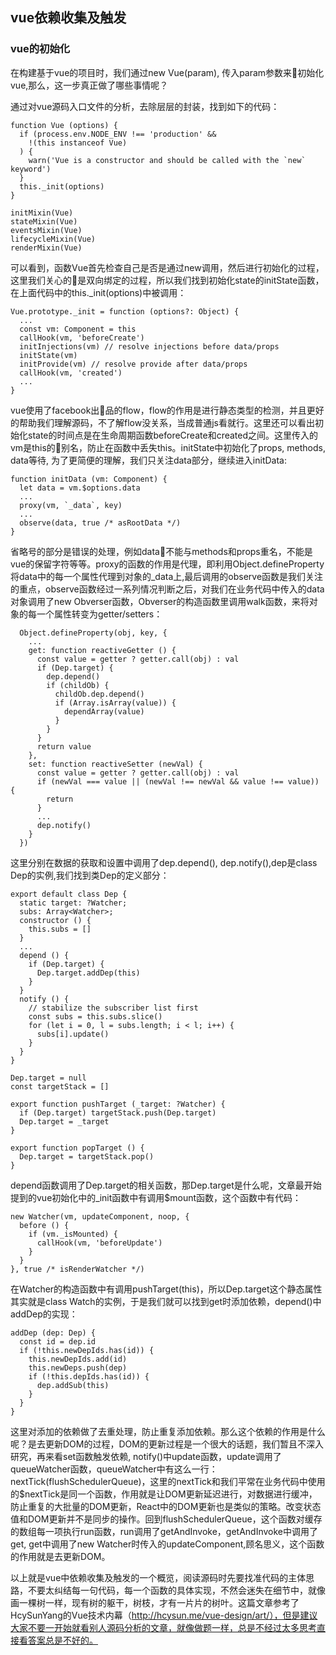 ## vue依赖收集及触发

### vue的初始化

在构建基于vue的项目时，我们通过new Vue(param), 传入param参数来初始化vue,那么，这一步真正做了哪些事情呢？

通过对vue源码入口文件的分析，去除层层的封装，找到如下的代码：

    function Vue (options) {
      if (process.env.NODE_ENV !== 'production' &&
        !(this instanceof Vue)
      ) {
        warn('Vue is a constructor and should be called with the `new` keyword')
      }
      this._init(options)
    }

    initMixin(Vue)
    stateMixin(Vue)
    eventsMixin(Vue)
    lifecycleMixin(Vue)
    renderMixin(Vue)

可以看到，函数Vue首先检查自己是否是通过new调用，然后进行初始化的过程，这里我们关心的是双向绑定的过程，所以我们找到初始化state的initState函数，在上面代码中的this._init(options)中被调用：

    Vue.prototype._init = function (options?: Object) {
      ...
      const vm: Component = this
      callHook(vm, 'beforeCreate')
      initInjections(vm) // resolve injections before data/props
      initState(vm)
      initProvide(vm) // resolve provide after data/props
      callHook(vm, 'created')
      ...
    }

vue使用了facebook出品的flow，flow的作用是进行静态类型的检测，并且更好的帮助我们理解源码，不了解flow没关系，当成普通js看就行。这里还可以看出初始化state的时间点是在生命周期函数beforeCreate和created之间。这里传入的vm是this的别名，防止在函数中丢失this。initState中初始化了props, methods, data等待, 为了更简便的理解，我们只关注data部分，继续进入initData:

    function initData (vm: Component) {
      let data = vm.$options.data
      ...
      proxy(vm, `_data`, key)
      ...
      observe(data, true /* asRootData */)
    }

省略号的部分是错误的处理，例如data不能与methods和props重名，不能是vue的保留字符等等。proxy的函数的作用是代理，即利用Object.defineProperty将data中的每一个属性代理到对象的_data上,最后调用的observe函数是我们关注的重点，observe函数经过一系列情况判断之后，对我们在业务代码中传入的data对象调用了new Obverser函数，Obverser的构造函数里调用walk函数，来将对象的每一个属性转变为getter/setters：

      Object.defineProperty(obj, key, {
        ...
        get: function reactiveGetter () {
          const value = getter ? getter.call(obj) : val
          if (Dep.target) {
            dep.depend()
            if (childOb) {
              childOb.dep.depend()
              if (Array.isArray(value)) {
                dependArray(value)
              }
            }
          }
          return value
        },
        set: function reactiveSetter (newVal) {
          const value = getter ? getter.call(obj) : val
          if (newVal === value || (newVal !== newVal && value !== value)) {
            return
          }
          ...
          dep.notify()
        }
      })
      
这里分别在数据的获取和设置中调用了dep.depend(), dep.notify(),dep是class Dep的实例,我们找到类Dep的定义部分：

    export default class Dep {
      static target: ?Watcher;
      subs: Array<Watcher>;
      constructor () {
        this.subs = []
      }
      ...
      depend () {
        if (Dep.target) {
          Dep.target.addDep(this)
        }
      }
      notify () {
        // stabilize the subscriber list first
        const subs = this.subs.slice()
        for (let i = 0, l = subs.length; i < l; i++) {
          subs[i].update()
        }
      }
    }

    Dep.target = null
    const targetStack = []

    export function pushTarget (_target: ?Watcher) {
      if (Dep.target) targetStack.push(Dep.target)
      Dep.target = _target
    }

    export function popTarget () {
      Dep.target = targetStack.pop()
    }

depend函数调用了Dep.target的相关函数，那Dep.target是什么呢，文章最开始提到的vue初始化中的_init函数中有调用$mount函数，这个函数中有代码：

    new Watcher(vm, updateComponent, noop, {
      before () {
        if (vm._isMounted) {
          callHook(vm, 'beforeUpdate')
        }
      }
    }, true /* isRenderWatcher */)

在Watcher的构造函数中有调用pushTarget(this)，所以Dep.target这个静态属性其实就是class Watch的实例，于是我们就可以找到get时添加依赖，depend()中addDep的实现：

    addDep (dep: Dep) {
      const id = dep.id
      if (!this.newDepIds.has(id)) {
        this.newDepIds.add(id)
        this.newDeps.push(dep)
        if (!this.depIds.has(id)) {
          dep.addSub(this)
        }
      }
    }

这里对添加的依赖做了去重处理，防止重复添加依赖。那么这个依赖的作用是什么呢？是去更新DOM的过程，DOM的更新过程是一个很大的话题，我们暂且不深入研究，再来看set函数触发依赖, notify()中update函数，update调用了queueWatcher函数，queueWatcher中有这么一行：nextTick(flushSchedulerQueue)，这里的nextTick和我们平常在业务代码中使用的$nextTick是同一个函数，作用就是让DOM更新延迟进行，对数据进行缓冲，防止重复的大批量的DOM更新，React中的DOM更新也是类似的策略。改变状态值和DOM更新并不是同步的操作。回到flushSchedulerQueue，这个函数对缓存的数组每一项执行run函数，run调用了getAndInvoke，getAndInvoke中调用了get, get中调用了new Watcher时传入的updateComponent,顾名思义，这个函数的作用就是去更新DOM。

以上就是vue中依赖收集及触发的一个概览，阅读源码时先要找准代码的主体思路，不要太纠结每一句代码，每一个函数的具体实现，不然会迷失在细节中，就像画一棵树一样，现有树的躯干，树枝，才有一片片的树叶。这篇文章参考了HcySunYang的Vue技术内幕（http://hcysun.me/vue-design/art/），但是建议大家不要一开始就看别人源码分析的文章，就像做题一样，总是不经过太多思考直接看答案总是不好的。










